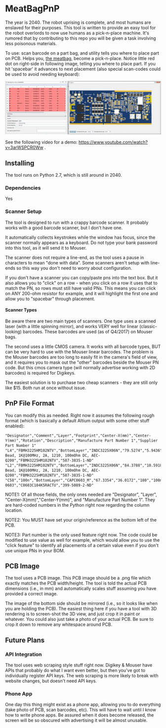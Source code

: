 # MeatBagPnP
The year is 2040. The robot uprising is complete, and most humans are enslaved for their purposes. This tool is written to provide an easy tool for the robot overlords to now use humans as a pick-n-place machine. It's rumored that by contributing to this repo you will be given a task involving less poisonous materials.

To use: scan barcode on a part bag, and utility tells you where to place part on PCB. Helps you, [the meatbag,](https://www.youtube.com/watch?v=f-1ry9zMi4o) become a pick-n-place. Notice little red dot on right-side in following image, telling you where to place part. If you hit 'spacebar' it advances to next placement (also special scan-codes could be used to avoid needing keyboard):

![](meatbag_example_topbot.png)

See the following video for a demo: https://www.youtube.com/watch?v=3arWSPCR0Ww .

## Installing

The tool runs on Python 2.7, which is still around in 2040.

### Dependencies

Yes

### Scanner Setup

The tool is designed to run with a crappy barcode scanner. It probably works with a good barcode scanner, but I don't have one.

It automatically collects keystrokes while the window has focus, since the scanner normally appears as a keyboard. Do not type your bank password into this tool, as it will send it to Mouser.

The scanner does not require a line-end, as the tool uses a pause in characters to mean "done with data". Some scanners aren't setup with line-ends so this way you don't need to worry about configuration.

If you don't have a scanner you can copy/paste pns into the text box. But it also allows you to "click" on a row - when you click on a row it uses that to match the PN, so rows must still have valid PNs. This means you can click on ANY 200-ohm resistor for example, and it will highlight the first one and allow you to "spacebar" through placement.

#### Scanner Types

Be aware there are two main types of scanners. One type uses a scanned laser (with a little spinning mirror), and works VERY well for linear (classic-looking) barcodes. These barcodes are used (as of Q4/2017) on Mouser bags.

The second uses a little CMOS camera. It works with all barcode types, BUT can be very hard to use with the Mouser linear barcodes. The problem is the Mouser barcodes are too long to easily fit in the camera's field of view, and it requires you to mask out the "other" barcodes beside the Mouser PN code. But this cmos camera type (will normally advertise working with 2D barcodes) is required for Digikeys.

The easiest solution is to purchase two cheap scanners - they are still only like $15. Both run at once without issue.

## PnP File Format

You can modify this as needed. Right now it assumes the following rough format (which is basically a default Altium output with some other stuff enabled):

    "Designator","Comment","Layer","Footprint","Center-X(mm)","Center-Y(mm)","Rotation","Description","Manufacture Part Number 1","Supplier Part Number 1"
    "L4","FBMH3225HM102NTV","BottomLayer","INDC3225X06N","79.5274","5.9436","360","Ferrite Bead, 1K@100MHz, 2A, 1210, 100mOhm DC, AEC-Q200","FBMH3225HM102NTV","587-3835-1-ND"
    "L2","FBMH3225HM102NTV","BottomLayer","INDC3225X06N","84.3788","10.5918","180","Ferrite Bead, 1K@100MHz, 2A, 1210, 100mOhm DC, AEC-Q200","FBMH3225HM102NTV","587-3835-1-ND"
    "C58","100n","BottomLayer","CAPC0603_M","67.3354","36.0172","180","100n, 0603","C0603C104K5RACTU","399-5089-2-ND"
  
  NOTE1: Of all those fields, the only ones needed are "Designator", "Layer", "Center-X(mm)","Center-Y(mm)", and "Manufacture Part Number 1". They are hard-coded numbers in the Python right now regarding the column location.
  
  NOTE2: You MUST have set your origin/reference as the bottom left of the PCB.
  
  NOTE3: Part number is the only used feature right now. The code could be modified to use value as well for example, which would allow you to use the "click feature" to identify all placements of a certain value even if you don't use unique PNs in your BOM.
  
## PCB Image

The tool uses a PCB image. This PCB image should be a .png file which exactly matches the PCB width/height. The tool is told the actual PCB dimensions (i.e., in mm) and automatically scales stuff assuming you have provided a correct image.

The image of the bottom side should be mirrored (i.e., so it looks like when you are holding the PCB). The easiest thing here if you have a tool with 3D rendering is to screen-shot the 3D view, and just crop it in paint or whatever. You could also just take a photo of your actual PCB. Be sure to crop it down to remove any whitespace around PCB.

## Future Plans

### API Integration

The tool uses web scraping style stuff right now. Digikey & Mouser have APIs that probably do what I want even better, but then you've got to individually register API keys. The web scraping is more likely to break with website changes, but doesn't need API keys.

### Phone App

One day this thing might exist as a phone app, allowing you to do everything (take photo of PCB, scan barcodes, etc). This will have to wait until I know how to write phone apps. Be assured when it does become released, the screen will be so obscured with advertising it will be almost unusable.
